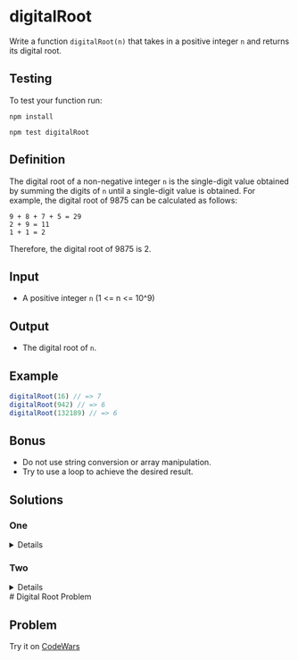 # digitalRoot
Write a function `digitalRoot(n)` that takes in a positive integer `n` and returns its digital root.

## Testing

To test your function run:

```
npm install

npm test digitalRoot
```

## Definition

The digital root of a non-negative integer `n` is the single-digit value obtained by summing the digits of `n` until a single-digit value is obtained. For example, the digital root of 9875 can be calculated as follows:

```
9 + 8 + 7 + 5 = 29
2 + 9 = 11
1 + 1 = 2
```



Therefore, the digital root of 9875 is 2.

## Input

- A positive integer `n` (1 <= n <= 10^9)

## Output

- The digital root of `n`.

## Example

```js
digitalRoot(16) // => 7
digitalRoot(942) // => 6
digitalRoot(132189) // => 6
```

## Bonus 
* Do not use string conversion or array manipulation.
* Try to use a loop to achieve the desired result.

## Solutions

### One

<summary>


<details>



```js

```

</details>

</summary>

### Two

<summary>

<details>

```js


```

</details>
</summary>
# Digital Root Problem

## Problem






Try it on [CodeWars](https://www.codewars.com/kata/541c8630095125aba6000c00/train/javascript)
